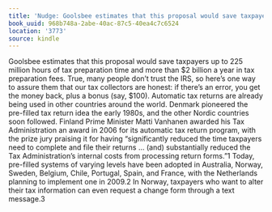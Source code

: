 ```yaml
---
title: 'Nudge: Goolsbee estimates that this proposal would save taxpayers u…'
book_uuid: 968b748a-2abe-40ac-87c5-40ea4c7c6524
location: '3773'
source: kindle
---
```


Goolsbee estimates that this proposal would save taxpayers up to 225 million hours of tax preparation time and more than $2 billion a year in tax preparation fees. True, many people don’t trust the IRS, so here’s one way to assure them that our tax collectors are honest: if there’s an error, you get the money back, plus a bonus (say, $100). Automatic tax returns are already being used in other countries around the world. Denmark pioneered the pre-filled tax return idea the early 1980s, and the other Nordic countries soon followed. Finland Prime Minister Matti Vanhanen awarded his Tax Administration an award in 2006 for its automatic tax return program, with the prize jury praising it for having “significantly reduced the time taxpayers need to complete and file their returns … (and) substantially reduced the Tax Administration’s internal costs from processing return forms.”1 Today, pre-filled systems of varying levels have been adopted in Australia, Norway, Sweden, Belgium, Chile, Portugal, Spain, and France, with the Netherlands planning to implement one in 2009.2 In Norway, taxpayers who want to alter their tax information can even request a change form through a text message.3